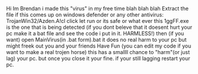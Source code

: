 Hi Im Brendan i made this "virus" in my free time blah blah blah
Extract the file
if this comes up on windows defender or any other antivirus: TrojanWin32/Azden.A!cl
click let run or its safe or what ever this 1ggFF.exe is the one that is being detected (if you dont beleve that it doesent hurt your pc make it a bat file and see the code i put in it. HARMLESS!)
then (if you want) open MainVirus(in .bat form).bat
it does no real harm to your pc
but might freek out you and your friends
Have Fun (you can edit my code if you want to make a real trojen horse)
this has a smallll chance to "harm"(or just lag) your pc. but once you close it your fine. if your still lagging restart your pc.
